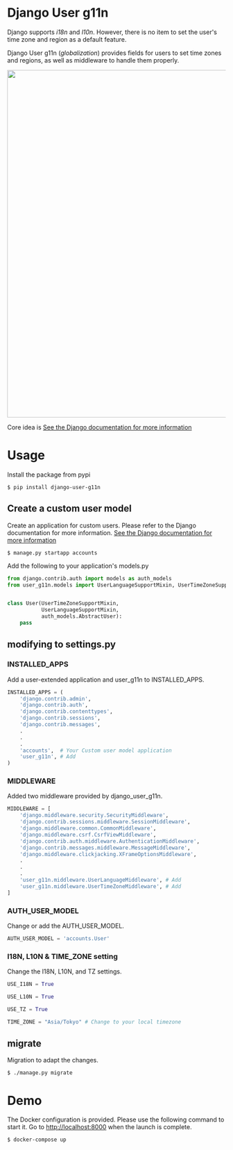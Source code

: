 Django User g11n
=========================================================================================

Django supports *i18n* and *l10n*. However, there is no item to set the user's time zone and region as a default feature.

Django User g11n (*globalization*) provides fields for users to set time zones and regions, as well as middleware to handle them properly.

<img src="https://raw.githubusercontent.com/wiki/salexkidd/django-user-g11n/imgs/example.gif" width="800px">

Core idea is [See the Django documentation for more information](https://stackoverflow.com/questions/10235956/django-1-4-how-to-automatically-get-users-timezone-from-client)


# Usage

Install the package from pypi

```
$ pip install django-user-g11n
```

## Create a custom user model

Create an application for custom users. Please refer to the Django documentation for more information.
[See the Django documentation for more information](https://docs.djangoproject.com/en/3.0/topics/auth/customizing/)

```
$ manage.py startapp accounts
```

Add the following to your application's models.py

```python
from django.contrib.auth import models as auth_models
from user_g11n.models import UserLanguageSupportMixin, UserTimeZoneSupportMixin


class User(UserTimeZoneSupportMixin,
           UserLanguageSupportMixin,
           auth_models.AbstractUser):
    pass
```

## modifying to settings.py

### INSTALLED_APPS

Add a user-extended application and user_g11n to INSTALLED_APPS.

```python
INSTALLED_APPS = (
    'django.contrib.admin',
    'django.contrib.auth',
    'django.contrib.contenttypes',
    'django.contrib.sessions',
    'django.contrib.messages',
    .
    .
    .
    'accounts',  # Your Custom user model application
    'user_g11n', # Add
)
```

### MIDDLEWARE

Added two middleware provided by django_user_g11n.

```python
MIDDLEWARE = [
    'django.middleware.security.SecurityMiddleware',
    'django.contrib.sessions.middleware.SessionMiddleware',
    'django.middleware.common.CommonMiddleware',
    'django.middleware.csrf.CsrfViewMiddleware',
    'django.contrib.auth.middleware.AuthenticationMiddleware',
    'django.contrib.messages.middleware.MessageMiddleware',
    'django.middleware.clickjacking.XFrameOptionsMiddleware',
    .
    .
    .
    'user_g11n.middleware.UserLanguageMiddleware', # Add
    'user_g11n.middleware.UserTimeZoneMiddleware', # Add
]
```

### AUTH_USER_MODEL

Change or add the AUTH_USER_MODEL.

```python
AUTH_USER_MODEL = 'accounts.User'
```

### I18N, L10N & TIME_ZONE setting

Change the I18N, L10N, and TZ settings.

```python
USE_I18N = True

USE_L10N = True

USE_TZ = True

TIME_ZONE = "Asia/Tokyo" # Change to your local timezone
```

## migrate

Migration to adapt the changes.


```
$ ./manage.py migrate
```

# Demo

The Docker configuration is provided. Please use the following command to start it. Go to [http://localhost:8000](http://localhost:8000) when the launch is complete.

```
$ docker-compose up
```
